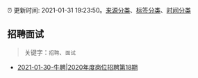 :alarm_clock: 更新时间: 2021-01-31 19:23:50。[来源分类](../README.md)、[标签分类](../TAGS.md)、[时间分类](../TIMELINE.md)

## 招聘面试


> 关键字：`招聘`、`面试`



- [2021-01-30-牛聘|2020年度岗位招聘第18期](https://sec.thief.one/article_content?a_id=5fa2872a0121fccb2bce143f4cb72584) 